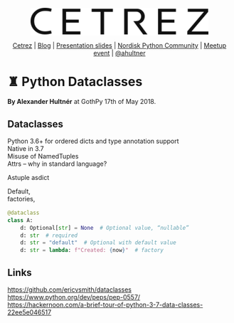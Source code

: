 
<p align="center">
  <a href="http://cetrez.com/"><img src="./res/cetrez.svg" alt="Hack the Castle" align="center" width="400"></a>
</p>
<p align="center">
	<a href="http://cetrez.com/" rel="nofollow" class="rich-diff-level-one">Cetrez</a> | <a href="http://blog.cetrez.com/" rel="nofollow" class="rich-diff-level-one">Blog</a> | <a href="http://slides.com/hultner/python-dataclasses-gothpy-alexander-hultner/fullscreen" rel="nofollow" class="rich-diff-level-one">Presentation slides</a> | <a href="https://www.facebook.com/groups/nordiskpython/" rel="nofollow" class="rich-diff-level-one">Nordisk Python Community</a> | <a href="https://www.meetup.com/GothPy/events/249499024/" rel="nofollow" class="rich-diff-level-one">Meetup event</a> | <a href="https://twitter.com/ahultner" rel="nofollow" class="rich-diff-level-one">@ahultner</a>
</p>

# ♜ Python Dataclasses 
**By Alexander Hultnér** at GothPy 17th of May 2018.


## Dataclasses 
Python 3.6+ for ordered dicts and type annotation support  
Native in 3.7  
Misuse of NamedTuples  
Attrs – why in standard language?  


Astuple asdict  

Default,  
factories,   
```python
@dataclass
class A:
	d: Optional[str] = None  # Optional value, “nullable”
	d: str  # required 
	d: str = "default"  # Optional with default value
	d: str = lambda: f"Created: {now}"  # factory
```

## Links
https://github.com/ericvsmith/dataclasses  
https://www.python.org/dev/peps/pep-0557/  
https://hackernoon.com/a-brief-tour-of-python-3-7-data-classes-22ee5e046517  
